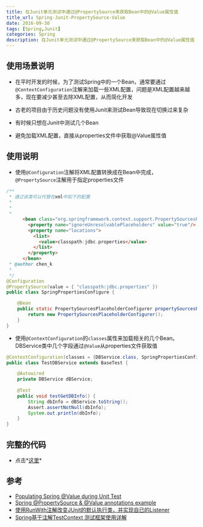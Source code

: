 ```yaml
---
title: 在Junit单元测试中通过@PropertySource来获取Bean中的@Value属性值
title_url: Spring-Junit-PropertySource-Value
date: 2016-09-30
tags: [Spring,Junit]
categories: Spring
description: 在Junit单元测试中通过@PropertySource来获取Bean中的@Value属性值
---
```


## 使用场景说明

- 在平时开发的时候，为了测试Spring中的一个Bean，通常要通过`@ContextConfiguration`注解来加载一些XML配置，问题是XML配置越来越多，现在要减少甚至去除XML配置，从而简化开发

- 古老的项目由于历史问题没有使用Junit来测试Bean导致现在切换过来复杂

- 有时候只想在Junit中测试几个Bean

- 避免加载XML配置，直接从properties文件中获取@Value属性值

## 使用说明

- 使用`@Configuration`注解将XML配置转换成在Bean中完成，`@PropertySource`注解用于指定properties文件
```Java
/**
 * 通过该类可以代替在xml中如下的配置
 * 
 * 
 *	
  	  <bean class="org.springframework.context.support.PropertySourcesPlaceholderConfigurer">
        <property name="ignoreUnresolvablePlaceholders" value="true"/>
        <property name="locations">
          <list>
            <value>classpath:jdbc.properties</value>
          </list>
        </property>
      </bean>
 * @author chen_k
 *
 */
@Configuration
@PropertySource(value = { "classpath:jdbc.properties" })
public class SpringPropertiesConfigure {

	@Bean
    public static PropertySourcesPlaceholderConfigurer propertySourcesPlaceholderConfigurer() {
        return new PropertySourcesPlaceholderConfigurer();
    }
}
```

- 使用`@ContextConfiguration`的`classes`属性来加载相关的几个Bean。DBService类中几个字段通过`@Value`从properties文件获取值
```Java
@ContextConfiguration(classes = {DBService.class, SpringPropertiesConfigure.class})
public class TestDBService extends BaseTest {

	@Autowired
	private DBService dBService;
	
	@Test
	public void testGetDBInfo() {
		String dbInfo = dBService.toString();
		Assert.assertNotNull(dbInfo);
		System.out.println(dbInfo);
	}
}
```

## 完整的代码

- 点击*[这里](https://github.com/toulezu/play/tree/master/SpringBoot/testSpringBoot)*

## 参考

- [Populating Spring @Value during Unit Test](http://stackoverflow.com/questions/17353327/populating-spring-value-during-unit-test?noredirect=1&lq=1)
- [Spring @PropertySource & @Value annotations example](http://websystique.com/spring/spring-propertysource-value-annotations-example/)
- [使用RunWith注解改变JUnit的默认执行类，并实现自已的Listener](http://blog.csdn.net/fenglibing/article/details/8584602)
- [Spring基于注解TestContext 测试框架使用详解](http://blog.csdn.net/yaerfeng/article/details/25368447)

